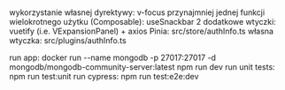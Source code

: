 #

wykorzystanie własnej dyrektywy: v-focus
przynajmniej jednej funkcji wielokrotnego użytku (Composable): useSnackbar
2 dodatkowe wtyczki: vuetify (i.e. VExpansionPanel) + axios
Pinia: src/store/authInfo.ts
własna wtyczka: src/plugins/authInfo.ts

run app:
    docker run --name mongodb -p 27017:27017 -d mongodb/mongodb-community-server:latest
    npm run dev
run unit tests:
    npm run test:unit
run cypress:
    npm run test:e2e:dev
